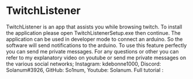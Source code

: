 # TwitchListener
TwitchListener is an app that assists you while browsing twitch.
To install the application please open TwitchListenerSetup.exe then continue.
The application can be used in developer mode to connect an arduino. So the software will send notifications to the arduino. To use this feature perfectly you can send me private messages.
For any questions or other you can refer to my explanatory video on youtube or send me private messages on the various social networks; Instagram: kdebonne1000, Discord: Solanum#3926, GitHub: So1num, Youtube: Solanum.
Full tutorial : 
